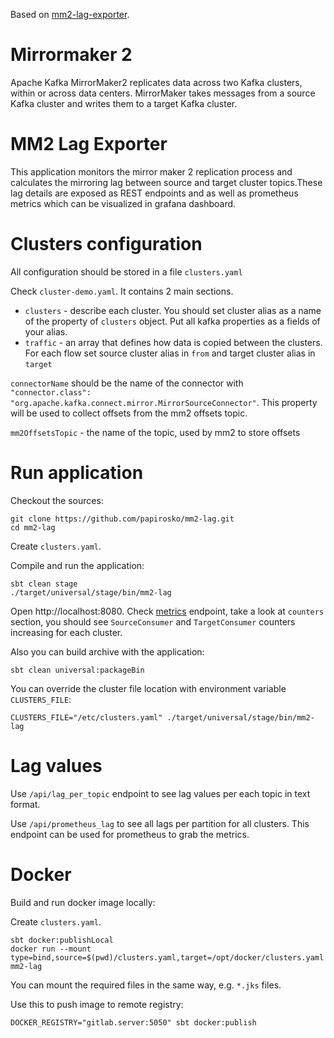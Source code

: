 Based on [mm2-lag-exporter](https://github.com/lowes/mm2-lag-exporter).

# Mirrormaker 2
Apache Kafka MirrorMaker2 replicates data across two Kafka clusters, within or across data centers. 
MirrorMaker takes messages from a source Kafka cluster and writes them to a target Kafka cluster.

# MM2 Lag Exporter
This application monitors the mirror maker 2 replication process and calculates the mirroring lag between 
source and target cluster topics.These lag details are exposed as REST endpoints and as well as prometheus 
metrics which can be visualized in grafana dashboard.

# Clusters configuration
All configuration should be stored in a file `clusters.yaml`

Check `cluster-demo.yaml`. It contains 2 main sections.
* `clusters` - describe each cluster. You should set cluster alias as a name of the property of `clusters` object.
Put all kafka properties as a fields of your alias.
* `traffic` - an array that defines how data is copied between the clusters. For each flow
set source cluster alias in `from` and target cluster alias in `target`

`connectorName` should be the name of the connector with 
`"connector.class": "org.apache.kafka.connect.mirror.MirrorSourceConnector"`. This property will be used
to collect offsets from the mm2 offsets topic.

`mm2OffsetsTopic` - the name of the topic, used by mm2 to store offsets


# Run application

Checkout the sources:
```shell
git clone https://github.com/papirosko/mm2-lag.git
cd mm2-lag
```
Create `clusters.yaml`.

Compile and run the application:
```shell
sbt clean stage
./target/universal/stage/bin/mm2-lag
```

Open http://localhost:8080. Check [metrics](http://localhost:8080/metrics) endpoint, take a look at
`counters` section, you should see `SourceConsumer` and `TargetConsumer` counters increasing for each cluster.


Also you can build archive with the application:
```shell
sbt clean universal:packageBin
```

You can override the cluster file location with environment variable `CLUSTERS_FILE`:
```shell
CLUSTERS_FILE="/etc/clusters.yaml" ./target/universal/stage/bin/mm2-lag
```


# Lag values
Use `/api/lag_per_topic` endpoint to see lag values per each topic in text format.

Use `/api/prometheus_lag` to see all lags per partition for all clusters. This endpoint can be used for prometheus 
to grab the metrics.



# Docker

Build and run docker image locally:

Create `clusters.yaml`.

```shell
sbt docker:publishLocal
docker run --mount type=bind,source=$(pwd)/clusters.yaml,target=/opt/docker/clusters.yaml mm2-lag
```
You can mount the required files in the same way, e.g. `*.jks` files.


Use this to push image to remote registry:
```shell
DOCKER_REGISTRY="gitlab.server:5050" sbt docker:publish
```
